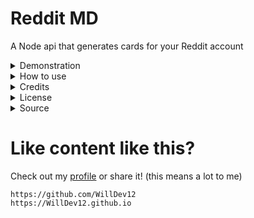 # Reddit MD

A Node api that generates cards for your Reddit account

<details>
<summary>Demonstration</summary>
<br>

|                                   Preview                                   |            Query            |
| :-------------------------------------------------------------------------: | :-------------------------: |
|  ![snoo](https://reddit-markdown-cards.vercel.app/api?type=snoo&name=spez)  | `/api?type=snoo&name=spez`  |
|  ![card](https://reddit-markdown-cards.vercel.app/api?type=card&name=spez)  | `/api?type=card&name=spez`  |
| ![card](https://reddit-markdown-cards.vercel.app/api?type=banner&name=spez) | `/api?type=banner&ame=spez` |

</details>
<details>
<summary>How to use</summary>
<br>

Add your reddit username `u/[name]` and content type to the end of the vercel url.

| Type | Username |
| :--- | :---: |
| `card` | any |
| `snoo` | any |
| `banner` | any |

Need help? adjust the following link:
`https://reddit-markdown-cards.vercel.app/api?type=snoo&name=spez`

</details>
<details>
<summary>Credits</summary>
<br>

```
WillDevv12
```

</details>
<details>
<summary>License</summary>
<br>

```
MIT license
```

</details>
<details>
<summary>Source</summary>
<br>

This project is open source and free to edit.

</details>

# Like content like this?

Check out my [profile](https://github.com/WillDev12) or share it! (this means a lot to me)

```
https://github.com/WillDev12
https://WillDev12.github.io
```
